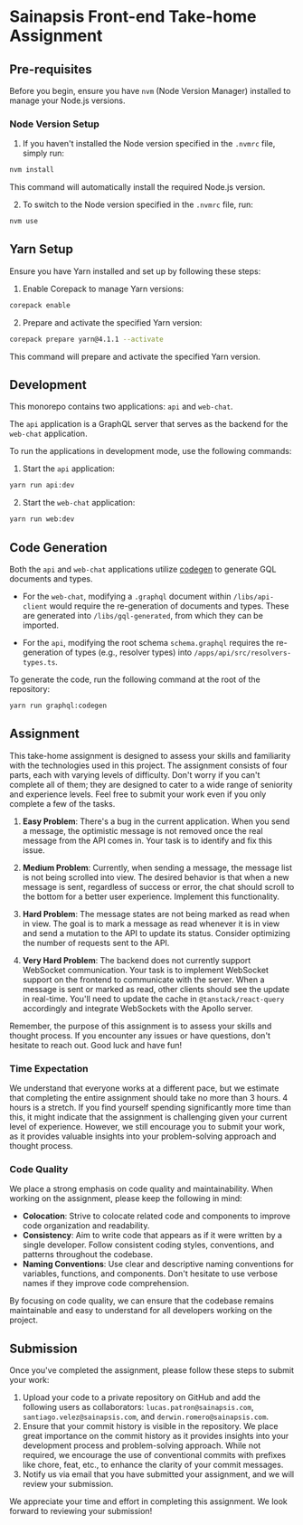 # Sainapsis Front-end Take-home Assignment

## Pre-requisites

Before you begin, ensure you have `nvm` (Node Version Manager) installed to manage your Node.js versions.

### Node Version Setup

1. If you haven't installed the Node version specified in the `.nvmrc` file, simply run:

```bash
nvm install
```

This command will automatically install the required Node.js version.

2. To switch to the Node version specified in the `.nvmrc` file, run:

```bash
nvm use
```

## Yarn Setup

Ensure you have Yarn installed and set up by following these steps:

1. Enable Corepack to manage Yarn versions:

```bash
corepack enable
```

2. Prepare and activate the specified Yarn version:

```bash
corepack prepare yarn@4.1.1 --activate
```

This command will prepare and activate the specified Yarn version.

## Development

This monorepo contains two applications: `api` and `web-chat`.

The `api` application is a GraphQL server that serves as the backend for the `web-chat` application.

To run the applications in development mode, use the following commands:

1. Start the `api` application:

```bash
yarn run api:dev
```

2. Start the `web-chat` application:

```bash
yarn run web:dev
```

## Code Generation

Both the `api` and `web-chat` applications utilize [codegen](https://the-guild.dev/graphql/codegen) to generate GQL documents and types.

- For the `web-chat`, modifying a `.graphql` document within `/libs/api-client` would require the re-generation of documents and types. These are generated into `/libs/gql-generated`, from which they can be imported.

- For the `api`, modifying the root schema `schema.graphql` requires the re-generation of types (e.g., resolver types) into `/apps/api/src/resolvers-types.ts`.

To generate the code, run the following command at the root of the repository:

```bash
yarn run graphql:codegen
```

## Assignment

This take-home assignment is designed to assess your skills and familiarity with the technologies used in this project. The assignment consists of four parts, each with varying levels of difficulty. Don't worry if you can't complete all of them; they are designed to cater to a wide range of seniority and experience levels. Feel free to submit your work even if you only complete a few of the tasks.

1. **Easy Problem**: There's a bug in the current application. When you send a message, the optimistic message is not removed once the real message from the API comes in. Your task is to identify and fix this issue.

2. **Medium Problem**: Currently, when sending a message, the message list is not being scrolled into view. The desired behavior is that when a new message is sent, regardless of success or error, the chat should scroll to the bottom for a better user experience. Implement this functionality.

3. **Hard Problem**: The message states are not being marked as read when in view. The goal is to mark a message as read whenever it is in view and send a mutation to the API to update its status. Consider optimizing the number of requests sent to the API.

4. **Very Hard Problem**: The backend does not currently support WebSocket communication. Your task is to implement WebSocket support on the frontend to communicate with the server. When a message is sent or marked as read, other clients should see the update in real-time. You'll need to update the cache in `@tanstack/react-query` accordingly and integrate WebSockets with the Apollo server.

Remember, the purpose of this assignment is to assess your skills and thought process. If you encounter any issues or have questions, don't hesitate to reach out. Good luck and have fun!

### Time Expectation

We understand that everyone works at a different pace, but we estimate that completing the entire assignment should take no more than 3 hours. 4 hours is a stretch. If you find yourself spending significantly more time than this, it might indicate that the assignment is challenging given your current level of experience. However, we still encourage you to submit your work, as it provides valuable insights into your problem-solving approach and thought process.

### Code Quality

We place a strong emphasis on code quality and maintainability. When working on the assignment, please keep the following in mind:

- **Colocation**: Strive to colocate related code and components to improve code organization and readability.
- **Consistency**: Aim to write code that appears as if it were written by a single developer. Follow consistent coding styles, conventions, and patterns throughout the codebase.
- **Naming Conventions**: Use clear and descriptive naming conventions for variables, functions, and components. Don't hesitate to use verbose names if they improve code comprehension.

By focusing on code quality, we can ensure that the codebase remains maintainable and easy to understand for all developers working on the project.

## Submission

Once you've completed the assignment, please follow these steps to submit your work:

1. Upload your code to a private repository on GitHub and add the following users as collaborators: `lucas.patron@sainapsis.com`, `santiago.velez@sainapsis.com`, and `derwin.romero@sainapsis.com`.
2. Ensure that your commit history is visible in the repository. We place great importance on the commit history as it provides insights into your development process and problem-solving approach. While not required, we encourage the use of conventional commits with prefixes like chore, feat, etc., to enhance the clarity of your commit messages.
3. Notify us via email that you have submitted your assignment, and we will review your submission.

We appreciate your time and effort in completing this assignment. We look forward to reviewing your submission!
